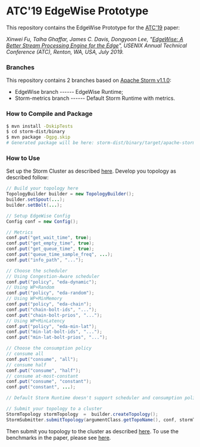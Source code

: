 # ATC'19 EdgeWise Prototype
This repository contains the EdgeWise Prototype for the [ATC'19](https://www.usenix.org/conference/atc19) paper:

*Xinwei Fu, Talha Ghaffar, James C. Davis, Dongyoon Lee, "[EdgeWise: A Better Stream Processing Engine for the Edge](http://people.cs.vt.edu/fuxinwei/)", USENIX Annual Technical Conference (ATC), Renton, WA, USA, July 2019.*

### Branches
This repository contains 2 branches based on [Apache Storm v1.1.0](https://github.com/apache/storm/tree/v1.1.0): 
  - EdgeWise branch ------ EdgeWise Runtime;
  - Storm-metrics branch ------ Default Storm Runtime with metrics.

### How to Compile and Package
```sh
$ mvn install -DskipTests 
$ cd storm-dist/binary
$ mvn package -Dgpg.skip 
# Generated package will be here: storm-dist/binary/target/apache-storm-1.1.0.tar.gz
```

### How to Use
Set up the Storm Cluster as described [here](https://storm.apache.org/releases/1.0.6/Setting-up-a-Storm-cluster.html).
Develop you topology as described follow:
```java
// Build your topology here
TopologyBuilder builder = new TopologyBuilder();
builder.setSpout(...);
builder.setBolt(...);

// Setup EdgeWise Config
Config conf = new Config();

// Metrics
conf.put("get_wait_time", true);
conf.put("get_empty_time", true);
conf.put("get_queue_time", true);
conf.put("queue_time_sample_freq", ...);
conf.put("info_path", "...");

// Choose the scheduler
// Using Congestion-Aware scheduler
conf.put("policy", "eda-dynamic");
// Using WP+Random
conf.put("policy", "eda-random");
// Using WP+MinMemory
conf.put("policy", "eda-chain");
conf.put("chain-bolt-ids", "...");
conf.put("chain-bolt-prios", "...");
// Using WP+MinLatency
conf.put("policy", "eda-min-lat");
conf.put("min-lat-bolt-ids", "...");
conf.put("min-lat-bolt-prios", "...");

// Choose the consumption policy
// consume all
conf.put("consume", "all");
// consume half
conf.put("consume", "half");
// consume at-most-constant
conf.put("consume", "constant");
conf.put("constant", ...);

// Default Storm Runtime doesn't support scheduler and consumption policy

// Submit your topology to a cluster
StormTopology stormTopology  =  builder.createTopology();
StormSubmitter.submitTopology(argumentClass.getTopoName(), conf, stormTopology);
```
Then submit you topology to the cluster as described [here](http://storm.apache.org/releases/1.0.6/Tutorial.html).
To use the benchmarks in the paper, please see [here](https://github.com/XinweiFu/EdgeWise-ATC-19-Benchmarks).
